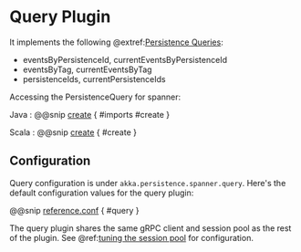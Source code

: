 # Query Plugin

It implements the following @extref:[Persistence Queries](akka:persistence-query.html):

* eventsByPersistenceId, currentEventsByPersistenceId
* eventsByTag, currentEventsByTag
* persistenceIds, currentPersistenceIds 

Accessing the PersistenceQuery for spanner:

Java
:  @@snip [create](/docs/src/test/java/jdocs/home/query/QueryDocCompileOnly.java) { #imports #create } 

Scala
:  @@snip [create](/docs/src/test/scala/docs/home/query/QueryDocCompileOnly.scala) { #create } 
    
## Configuration

Query configuration is under `akka.persistence.spanner.query`. Here's the default configuration 
values for the query plugin:

@@snip [reference.conf](/journal/src/main/resources/reference.conf) { #query }

The query plugin shares the same gRPC client and session pool as the rest of the plugin. See @ref:[tuning the session pool](tuning-session-pool.md)
for configuration.


